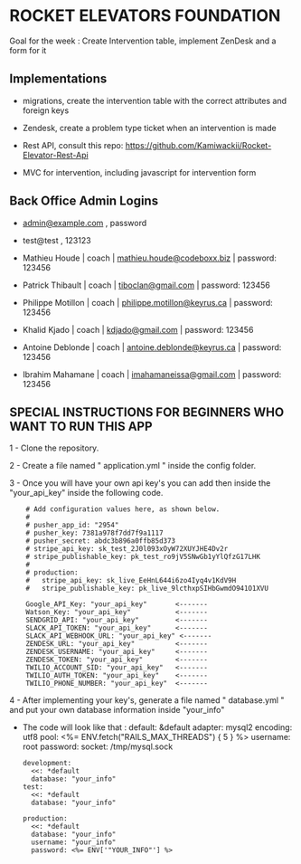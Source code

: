 # ROCKET ELEVATORS FOUNDATION

  Goal for the week : Create Intervention table, implement ZenDesk and a form for it

## Implementations 
  - migrations, create the intervention table with the correct attributes and foreign keys

  - Zendesk, create a problem type ticket when an intervention is made

  - Rest API, consult this repo: https://github.com/Kamiwackii/Rocket-Elevator-Rest-Api

  - MVC for intervention, including javascript for intervention form 
  
## Back Office Admin Logins 

  - admin@example.com , password  
  
  - test@test , 123123  
  
  - Mathieu Houde | coach | mathieu.houde@codeboxx.biz | password: 123456  
  
  - Patrick Thibault | coach | tiboclan@gmail.com | password: 123456  
  
  - Philippe Motillon | coach | philippe.motillon@keyrus.ca | password: 123456  
  
  - Khalid Kjado | coach | kdjado@gmail.com | password: 123456  
  
  - Antoine Deblonde | coach | antoine.deblonde@keyrus.ca | password: 123456  
  
  - Ibrahim Mahamane | coach | imahamaneissa@gmail.com | password: 123456  



  ## SPECIAL INSTRUCTIONS FOR BEGINNERS WHO WANT TO RUN THIS APP

  1 - Clone the repository.

  2 - Create a file named " application.yml " inside the config folder.

  3 - Once you will have your own api key's you can add then inside the "your_api_key" inside the following code.


        # Add configuration values here, as shown below.
        #
        # pusher_app_id: "2954"
        # pusher_key: 7381a978f7dd7f9a1117
        # pusher_secret: abdc3b896a0ffb85d373
        # stripe_api_key: sk_test_2J0l093xOyW72XUYJHE4Dv2r
        # stripe_publishable_key: pk_test_ro9jV5SNwGb1yYlQfzG17LHK
        #
        # production:
        #   stripe_api_key: sk_live_EeHnL644i6zo4Iyq4v1KdV9H
        #   stripe_publishable_key: pk_live_9lcthxpSIHbGwmdO941O1XVU

        Google_API_Key: "your_api_key"       <-------
        Watson_Key: "your_api_key"           <-------
        SENDGRID_API: "your_api_key"         <-------
        SLACK_API_TOKEN: "your_api_key"      <-------
        SLACK_API_WEBHOOK_URL: "your_api_key" <-------
        ZENDESK_URL: "your_api_key"          <-------
        ZENDESK_USERNAME: "your_api_key"     <-------
        ZENDESK_TOKEN: "your_api_key"        <-------
        TWILIO_ACCOUNT_SID: "your_api_key"   <-------
        TWILIO_AUTH_TOKEN: "your_api_key"    <-------
        TWILIO_PHONE_NUMBER: "your_api_key"  <-------


  4 - After implementing your key's, generate a file named " database.yml " and put your own database information inside "your_info"

  - The code will look like that : 
        default: &default
          adapter: mysql2
          encoding: utf8
          pool: <%= ENV.fetch("RAILS_MAX_THREADS") { 5 } %>
          username: root
          password:
          socket: /tmp/mysql.sock

        development:
          <<: *default
          database: "your_info"
        test:
          <<: *default
          database: "your_info"

        production:
          <<: *default
          database: "your_info"
          username: "your_info"
          password: <%= ENV['"YOUR_INFO"'] %>

  
